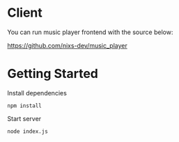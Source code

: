 # Client

You can run music player frontend with the source below:

https://github.com/nixs-dev/music_player


# Getting Started


Install dependencies

```npm install```

Start server

```node index.js```

